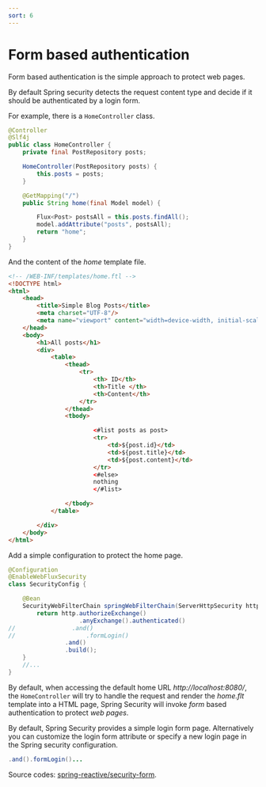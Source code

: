```yaml
---
sort: 6
---
```


# Form based authentication 

Form based authentication is the simple approach to protect web pages.  

By default Spring security detects the request content type and decide if it should be authenticated by a login form.

For example, there is a `HomeController` class.

```java
@Controller
@Slf4j
public class HomeController {
    private final PostRepository posts;

    HomeController(PostRepository posts) {
        this.posts = posts;
    }

    @GetMapping("/")
    public String home(final Model model) {

        Flux<Post> postsAll = this.posts.findAll();
        model.addAttribute("posts", postsAll);
        return "home";
    }
}
```

And the content of the  *home*  template file.

```html
<!-- /WEB-INF/templates/home.ftl -->
<!DOCTYPE html>
<html>
    <head>
        <title>Simple Blog Posts</title>
        <meta charset="UTF-8"/>
        <meta name="viewport" content="width=device-width, initial-scale=1.0"/>
    </head>
    <body>
        <h1>All posts</h1>
        <div>
            <table>
                <thead>
                    <tr>
                        <th> ID</th>
                        <th>Title </th>
                        <th>Content</th>
                    </tr>
                </thead>
                <tbody>

                        <#list posts as post>        
                        <tr>
                            <td>${post.id}</td>
                            <td>${post.title}</td>
                            <td>${post.content}</td>
                        </tr>
                        <#else>
                        nothing
                        </#list>

                </tbody>
            </table>  

        </div>
    </body>
</html>
```

Add a simple configuration to protect the home page.

```java
@Configuration
@EnableWebFluxSecurity
class SecurityConfig {

    @Bean
    SecurityWebFilterChain springWebFilterChain(ServerHttpSecurity http) throws Exception {
        return http.authorizeExchange()
                    .anyExchange().authenticated()
//                .and()
//                    .formLogin()
                .and()
                .build();
    }
    //...
}
```

By default, when accessing the default home URL *http://localhost:8080/*,  the `HomeController` will try to handle the request and render the *home.flt* template into a HTML page,  Spring Security will invoke *form* based authentication to protect *web pages*.

By default, Spring Security provides a simple login form page. Alternatively you can customize the login form attribute or specify a new login page in the Spring security configuration.

```java
.and().formLogin()...
```

Source codes: [spring-reactive/security-form](https://github.com/jwkidd3/spring-reactive/tree/master/security-form).

